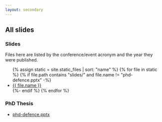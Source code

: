 ```yaml
---
layout: secondary
---
```


## All slides

<h3>Slides</h3>

Files here are listed by the conference/event acronym and the year they were published.

<ul class="fa-ul talk-list">
{% assign static = site.static_files | sort: "name" %}
{% for file in static %}
  {% if file.path contains "slides/" and file.name != "phd-defence.pptx" -%}
	<li>
		<span class="fa-li"><i class="fas fa-file-powerpoint"></i></span> 
		<a href="{{ site.baseurl }}/slides/{{ file.name }}">{{ file.name }}</a>
	</li>
  {%- endif %}
{% endfor %}
</ul>

<h3>PhD Thesis</h3>

<ul class="fa-ul talk-list">
	<li>
		<span class="fa-li"><i class="fas fa-file-powerpoint"></i></span> 
		<a href="{{ site.baseurl }}/slides/phd-defence.pptx">phd-defence.pptx</a>
	</li>
</ul>

